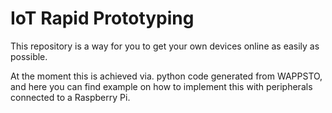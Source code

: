 # IoT Rapid Prototyping

This repository is a way for you to get your own devices online as easily as possible.

At the moment this is achieved via. python code generated from WAPPSTO, and here you can find example on how to implement this with peripherals connected to a Raspberry Pi.
